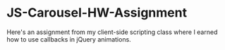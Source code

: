 # JS-Carousel-HW-Assignment
Here's an assignment from my client-side scripting class where I earned how to use callbacks in jQuery animations.
